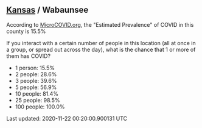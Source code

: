 
## [Kansas](/united-states/kansas) / Wabaunsee

According to [MicroCOVID.org](http://microcovid.org),
the "Estimated Prevalence" of COVID in this county is 15.5%

If you interact with a certain number of people in this location
(all at once in a group, or spread out across the day), what is the chance that
1 or more of them has COVID?

- 1 person: 15.5%
- 2 people: 28.6%
- 3 people: 39.6%
- 5 people: 56.9%
- 10 people: 81.4%
- 25 people: 98.5%
- 100 people: 100.0%

Last updated: 2020-11-22 00:20:00.900131 UTC

